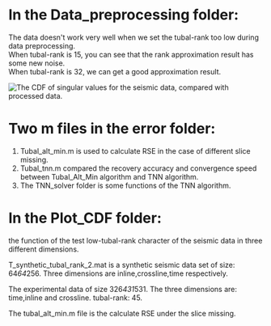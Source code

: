 In the Data_preprocessing folder: 
==
The data doesn't work very well when we set the tubal-rank too low during data preprocessing. <br>
When tubal-rank is 15, you can see that the rank approximation result has some new noise.  <br>
When tubal-rank is 32, we can get a good approximation result. <br>

![The CDF of singular values for the seismic data, compared with processed data.](https://github.com/hust512/Seismic_Sensory_Data_Analysis/blob/master/Data_preprocessing/原始数据与预处理数据的CDF图对比.png)

Two m files in the error folder:
==
1. Tubal_alt_min.m is used to calculate RSE in the case of different slice missing. <br>
2. Tubal_tnn.m compared the recovery accuracy and convergence speed between Tubal_Alt_Min algorithm and TNN algorithm. <br>
3. The TNN_solver folder is some functions of the TNN algorithm. <br>

In the Plot_CDF folder:
==
the function of the test low-tubal-rank character of the seismic data in three different dimensions. <br>



T_synthetic_tubal_rank_2.mat is a synthetic seismic data set of size: 64*64*256. Three dimensions are inline,crossline,time respectively. <br> 

The experimental data of size 326*431*531. The three dimensions are: time,inline and crossline. tubal-rank: 45. <br>

The tubal_alt_min.m file is the calculate RSE under the slice missing. <br>
